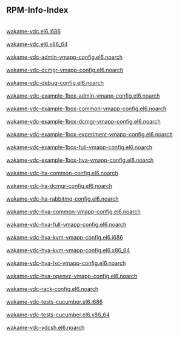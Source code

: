 &nbsp;  
## RPM-Info-Index  
&nbsp;  
[wakame-vdc.el6.i686](wakame-vdc-12.03.el6.i686)  
&nbsp;  
[wakame-vdc.el6.x86_64](wakame-vdc-12.03.el6.x86_64)  
&nbsp;  
[wakame-vdc-admin-vmapp-config.el6.noarch](wakame-vdc-admin-vmapp-config-12.03.el6.noarch)  
&nbsp;  
[wakame-vdc-dcmgr-vmapp-config.el6.noarch](wakame-vdc-dcmgr-vmapp-config-12.03.el6.noarch)  
&nbsp;  
[wakame-vdc-debug-config.el6.noarch](wakame-vdc-debug-config-12.03.el6.noarch)  
&nbsp;  
[wakame-vdc-example-1box-admin-vmapp-config.el6.noarch](wakame-vdc-example-1box-admin-vmapp-config-12.03.el6.noarch)  
&nbsp;  
[wakame-vdc-example-1box-common-vmapp-config.el6.noarch](wakame-vdc-example-1box-common-vmapp-config-12.03.el6.noarch)  
&nbsp;  
[wakame-vdc-example-1box-dcmgr-vmapp-config.el6.noarch](wakame-vdc-example-1box-dcmgr-vmapp-config-12.03.el6.noarch)  
&nbsp;  
[wakame-vdc-example-1box-experiment-vmapp-config.el6.noarch](wakame-vdc-example-1box-experiment-vmapp-config-12.03.el6.noarch)  
&nbsp;  
[wakame-vdc-example-1box-full-vmapp-config.el6.noarch](wakame-vdc-example-1box-full-vmapp-config-12.03.el6.noarch)  
&nbsp;  
[wakame-vdc-example-1box-hva-vmapp-config.el6.noarch](wakame-vdc-example-1box-hva-vmapp-config-12.03.el6.noarch)  
&nbsp;  
[wakame-vdc-ha-common-config.el6.noarch](wakame-vdc-ha-common-config-12.03.el6.noarch)  
&nbsp;  
[wakame-vdc-ha-dcmgr-config.el6.noarch](wakame-vdc-ha-dcmgr-config-12.03.el6.noarch)  
&nbsp;  
[wakame-vdc-ha-rabbitmq-config.el6.noarch](wakame-vdc-ha-rabbitmq-config-12.03.el6.noarch)  
&nbsp;  
[wakame-vdc-hva-common-vmapp-config.el6.noarch](wakame-vdc-hva-common-vmapp-config-12.03.el6.noarch)  
&nbsp;  
[wakame-vdc-hva-full-vmapp-config.el6.noarch](wakame-vdc-hva-full-vmapp-config-12.03.el6.noarch)  
&nbsp;  
[wakame-vdc-hva-kvm-vmapp-config.el6.i686](wakame-vdc-hva-kvm-vmapp-config-12.03.el6.i686)  
&nbsp;  
[wakame-vdc-hva-kvm-vmapp-config.el6.x86_64](wakame-vdc-hva-kvm-vmapp-config-12.03.el6.x86_64)  
&nbsp;  
[wakame-vdc-hva-lxc-vmapp-config.el6.noarch](wakame-vdc-hva-lxc-vmapp-config-12.03.el6.noarch)  
&nbsp;  
[wakame-vdc-hva-openvz-vmapp-config.el6.noarch](wakame-vdc-hva-openvz-vmapp-config-12.03.el6.noarch)  
&nbsp;  
[wakame-vdc-rack-config.el6.noarch](wakame-vdc-rack-config-12.03.el6.noarch)  
&nbsp;  
[wakame-vdc-tests-cucumber.el6.i686](wakame-vdc-tests-cucumber-12.03.el6.i686)  
&nbsp;  
[wakame-vdc-tests-cucumber.el6.x86_64](wakame-vdc-tests-cucumber-12.03.el6.x86_64)  
&nbsp;  
[wakame-vdc-vdcsh.el6.noarch](wakame-vdc-vdcsh-12.03.el6.noarch)  
&nbsp;  
